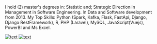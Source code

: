 I hold (2) master's degrees in: Statistic and; Strategic Direction in Management in Software Engineering.
In Data and Software development from 2013.
My Top Skills: Python (Spark, Kafka, Flask, FastApi, Django, Django RestFramework), R, PHP (Laravel), MySQL, JavaScript(Vuejs), PowerBI and Ms Excel.

[![text](https://img.shields.io/badge/LinkedIn-0077B5?style=for-the-badge&logo=linkedin&logoColor=white)](https://www.linkedin.com/in/josejaimecome)
[![text](https://img.shields.io/badge/YouTube-red?style=for-the-badge&logo=youtube&logoColor=white)](https://www.youtube.com/@josejaimecome)
